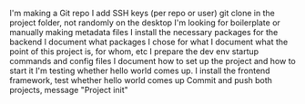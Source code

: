 I'm making a Git repo
I add SSH keys (per repo or user)
git clone in the project folder, not randomly on the desktop
I'm looking for boilerplate or manually making metadata files
I install the necessary packages for the backend
I document what packages I chose for what
I document what the point of this project is, for whom, etc
I prepare the dev env startup commands and config files
I document how to set up the project and how to start it
I'm testing whether hello world comes up.
I install the frontend framework, test whether hello world comes up
Commit and push both projects, message "Project init"
